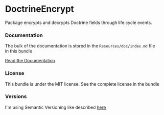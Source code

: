 # DoctrineEncrypt

Package encrypts and decrypts Doctrine fields through life cycle events.

### Documentation

The bulk of the documentation is stored in the `Resources/doc/index.md` file in this bundle

[Read the Documentation](https://github.com/reprovinci/doctrine-encrypt/blob/master/Resources/doc/index.md)

### License

This bundle is under the MIT license. See the complete license in the bundle

### Versions

I'm using Semantic Versioning like described [here](http://semver.org)
